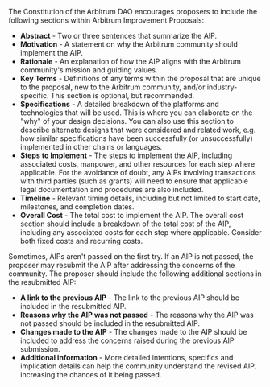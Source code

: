 The Constitution of the Arbitrum DAO encourages proposers to include the following sections within Arbitrum Improvement Proposals:

- **Abstract** - Two or three sentences that summarize the AIP.
- **Motivation** - A statement on why the Arbitrum community should implement the AIP.
- **Rationale** - An explanation of how the AIP aligns with the Arbitrum community's mission and guiding values.
- **Key Terms** - Definitions of any terms within the proposal that are unique to the proposal, new to the Arbitrum community, and/or industry-specific. This section is optional, but recommended.
- **Specifications** - A detailed breakdown of the platforms and technologies that will be used. This is where you can elaborate on the "why" of your design decisions. You can also use this section to describe alternate designs that were considered and related work, e.g. how similar specifications have been successfully (or unsuccessfully) implemented in other chains or languages.
- **Steps to Implement** - The steps to implement the AIP, including associated costs, manpower, and other resources for each step where applicable. For the avoidance of doubt, any AIPs involving transactions with third parties (such as grants) will need to ensure that applicable legal documentation and procedures are also included.
- **Timeline** - Relevant timing details, including but not limited to start date, milestones, and completion dates.
- **Overall Cost** - The total cost to implement the AIP. The overall cost section should include a breakdown of the total cost of the AIP, including any associated costs for each step where applicable. Consider both fixed costs and recurring costs.

Sometimes, AIPs aren't passed on the first try. If an AIP is not passed, the proposer may resubmit the AIP after addressing the concerns of the community. The proposer should include the following additional sections in the resubmitted AIP:

- **A link to the previous AIP** - The link to the previous AIP should be included in the resubmitted AIP.
- **Reasons why the AIP was not passed** - The reasons why the AIP was not passed should be included in the resubmitted AIP.
- **Changes made to the AIP** - The changes made to the AIP should be included to address the concerns raised during the previous AIP submission.
- **Additional information** - More detailed intentions, specifics and implication details can help the community understand the revised AIP, increasing the chances of it being passed.
